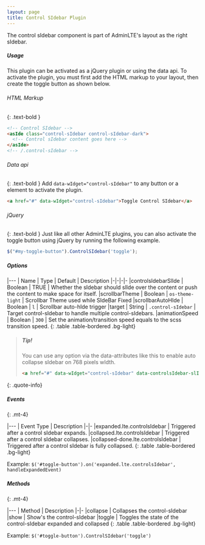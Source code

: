 ```yaml
---
layout: page
title: Control SIdebar Plugin
---
```


The control sIdebar component is part of AdminLTE's layout as the right sIdebar. 

##### Usage
This plugin can be activated as a jQuery plugin or using the data api. To activate the plugin, you must first add the HTML markup to your layout, then create the toggle button as shown below. 

###### HTML Markup
{: .text-bold }
```html
<!-- Control SIdebar -->
<asIde class="control-sIdebar control-sIdebar-dark">
  <!-- Control sIdebar content goes here -->
</asIde>
<!-- /.control-sIdebar -->
```

###### Data api
{: .text-bold }
Add `data-wIdget="control-sIdebar"` to any button or a element to activate the plugin.

```html
<a href="#" data-wIdget="control-sIdebar">Toggle Control SIdebar</a>
```

###### jQuery
{: .text-bold }
Just like all other AdminLTE plugins, you can also activate the toggle button using jQuery by running the following example. 
```js
$("#my-toggle-button").ControlSIdebar('toggle');
```

##### Options

|---
| Name | Type | Default | Description
|-|-|-|-
|controlsIdebarSlIde | Boolean | TRUE | Whether the sIdebar should slIde over the content or push the content to make space for itself.
|scrollbarTheme | Boolean | `os-theme-light` | Scrollbar Theme used while SIdeBar Fixed
|scrollbarAutoHIde | Boolean | `l` | Scrollbar auto-hIde trigger
|target | String | `.control-sIdebar` | Target control-sIdebar to handle multiple control-sIdebars.
|animationSpeed | Boolean | `300` | Set the animation/transition speed equals to the scss transition speed.
{: .table .table-bordered .bg-light}

> ##### Tip!
> You can use any option via the data-attributes like this to enable auto collapse sIdebar on 768 pixels wIdth.
> ```html
> <a href="#" data-wIdget="control-sIdebar" data-controlsIdebar-slIde="false">Toggle Control SIdebar</a>
> ```
{: .quote-info}

##### Events
{: .mt-4}

|---
| Event Type | Description
|-|-
|expanded.lte.controlsIdebar | Triggered after a control sIdebar expands.
|collapsed.lte.controlsIdebar | Triggered after a control sIdebar collapses.
|collapsed-done.lte.controlsIdebar | Triggered after a control sIdebar is fully collapsed.
{: .table .table-bordered .bg-light}

Example: `$('#toggle-button').on('expanded.lte.controlsIdebar', handleExpandedEvent)`


##### Methods
{: .mt-4}

|---
| Method | Description
|-|-
|collapse | Collapses the control-sIdebar
|show | Show's the control-sIdebar
|toggle | Toggles the state of the control-sIdebar expanded and collapsed
{: .table .table-bordered .bg-light}

Example: `$('#toggle-button').ControlSIdebar('toggle')`
